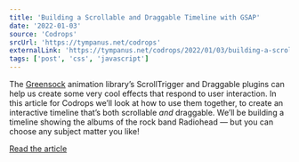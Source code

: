 ```yaml
---
title: 'Building a Scrollable and Draggable Timeline with GSAP'
date: '2022-01-03'
source: 'Codrops'
srcUrl: 'https://tympanus.net/codrops'
externalLink: 'https://tympanus.net/codrops/2022/01/03/building-a-scrollable-and-draggable-timeline-with-gsap/'
tags: ['post', 'css', 'javascript']
---
```


The [Greensock](https://greensock.com/) animation library’s ScrollTrigger and Draggable plugins can help us create some very cool effects that respond to user interaction. In this article for Codrops we’ll look at how to use them together, to create an interactive timeline that’s both scrollable _and_ draggable. We’ll be building a timeline showing the albums of the rock band Radiohead — but you can choose any subject matter you like!

[Read the article](https://tympanus.net/codrops/2022/01/03/building-a-scrollable-and-draggable-timeline-with-gsap/)
